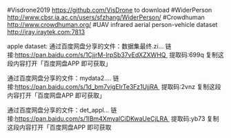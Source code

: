 #Visdrone2019 https://github.com/VisDrone to download
#WiderPerson http://www.cbsr.ia.ac.cn/users/sfzhang/WiderPerson/
#Crowdhuman http://www.crowdhuman.org/
#UAV infrared aerial person-vehicle dataset    http://iray.iraytek.com:7813



apple dataset: 
通过百度网盘分享的文件：数据集最终.zi…
链接:https://pan.baidu.com/s/1CjjrM-lrpSb37vEdXZXWHQ 
提取码:699q
复制这段内容打开「百度网盘APP 即可获取」

通过百度网盘分享的文件：mydata2.…
链接:https://pan.baidu.com/s/1d_bm7vigEIrTe3Fz1UjjRA 
提取码:2vnz
复制这段内容打开「百度网盘APP 即可获取」


通过百度网盘分享的文件：det_appl…
链接:https://pan.baidu.com/s/1IBm4XmyalCiDKwaUeCjLRA 
提取码:yb73
复制这段内容打开「百度网盘APP 即可获取
